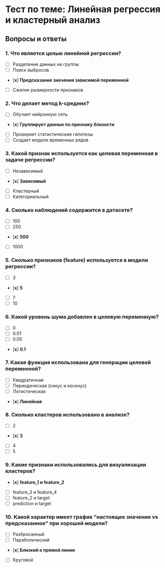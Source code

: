 # Тест по теме: Линейная регрессия и кластерный анализ

## Вопросы и ответы

### 1. Что является целью линейной регрессии?
- [ ] Разделение данных на группы  
- [ ] Поиск выбросов  
- [**x**] **Предсказание значения зависимой переменной**  
- [ ] Сжатие размерности признаков  

### 2. Что делает метод k-средних?
- [ ] Обучает нейронную сеть  
- [**x**] **Группирует данные по признаку близости**  
- [ ] Проверяет статистические гипотезы  
- [ ] Создает модели временных рядов  

### 3. Какой признак используется как целевая переменная в задаче регрессии?
- [ ] Независимый  
- [**x**] **Зависимый**  
- [ ] Кластерный  
- [ ] Категориальный  

### 4. Сколько наблюдений содержится в датасете?
- [ ] 100  
- [ ] 250  
- [**x**] **500**  
- [ ] 1000  

### 5. Сколько признаков (feature) используется в модели регрессии?
- [ ] 3  
- [**x**] **5**  
- [ ] 7  
- [ ] 10  

### 6. Какой уровень шума добавлен в целевую переменную?
- [ ] 0  
- [ ] 0.01  
- [ ] 0.05  
- [**x**] **0.1**  

### 7. Какая функция использована для генерации целевой переменной?
- [ ] Квадратичная  
- [ ] Периодическая (синус и косинус)  
- [ ] Логистическая  
- [**x**] **Линейная**  

### 8. Сколько кластеров использовано в анализе?
- [ ] 2  
- [**x**] **3**  
- [ ] 4  
- [ ] 5  

### 9. Какие признаки использовались для визуализации кластеров?
- [**x**] **feature_1 и feature_2**  
- [ ] feature_3 и feature_4  
- [ ] feature_2 и target  
- [ ] prediction и target  

### 10. Какой характер имеет график "настоящее значение vs предсказанное" при хорошей модели?
- [ ] Разбросанный  
- [ ] Параболический  
- [**x**] **Близкий к прямой линии**  
- [ ] Круговой  
